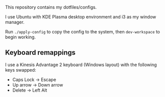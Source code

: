 This repository contains my dotfiles/configs.

I use Ubuntu with KDE Plasma desktop environment and i3 as my window manager.

Run `./apply-config` to copy the config to the system, then `dev-workspace` to begin working.

## Keyboard remappings

I use a Kinesis Advantage 2 keyboard (Windows layout) with the following keys swapped:
- Caps Lock -> Escape
- Up arrow -> Down arrow
- Delete -> Left Alt